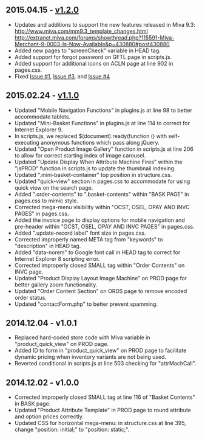 2015.04.15 - [v1.2.0](https://github.com/mivaecommerce/readytheme-suivant/wiki/v1.2.0-Updates)
---
*	Updates and additions to support the new features released in Miva 9.3: http://www.miva.com/mm9.3_template_changes.html http://extranet.miva.com/forums/showthread.php?115591-Miva-Merchant-9-0003-Is-Now-Available&p=430880#post430880
*	Added new pages to "screenCheck" variable in HEAD tag.
*	Added support for forgot password on GFTL page in scripts.js.
*	Added support for additional icons on ACLN page at line 902 in pages.css.
*	Fixed [Issue #1](https://github.com/mivaecommerce/readytheme-suivant/issues/1), [Issue #3](https://github.com/mivaecommerce/readytheme-suivant/issues/3), and [Issue #4](https://github.com/mivaecommerce/readytheme-suivant/issues/4)

2015.02.24 - [v1.1.0](https://github.com/mivaecommerce/readytheme-suivant/wiki/v1.1.0-Updates)
---
*	Updated "Mobile Navigation Functions" in plugins.js at line 98 to better accommodate tablets.
*	Updated "Mini-Basket Functions" in plugins.js at line 114 to correct for Internet Explorer 9.
*	In scripts.js, we replaced $(document).ready(function () with self-executing anonymous functions which pass along jQuery.
*	Updated "Open Product Image Gallery" function in scripts.js at line 206 to allow for correct starting index of image carousel.
*	Updated "Update Display When Attribute Machine Fires" within the "jsPROD" function in scripts.js to update the thumbnail indexing.
*	Updated ".mini-basket-container" top position in structure.css.
*	Updated "quick-view" section in pages.css to accommodate for using quick view on the search page.
*	Added ".order-contents" to ".basket-contents" within "BASK PAGE" in pages.css to mimic style.
*	Corrected mega-menu visibility within "OCST, OSEL, OPAY AND INVC PAGES" in pages.css.
*	Added the invoice page to display options for mobile navigation and pre-header within "OCST, OSEL, OPAY AND INVC PAGES" in pages.css.
*	Added ".update-record label" font size in pages.css.
*	Corrected improperly named META tag from "keywords" to "description" in HEAD tag.
*	Added "data-norem" to Google font call in HEAD tag to correct for Internet Explorer 8 scripting error.
*	Corrected improperly closed SMALL tag within "Order Contents" on INVC page.
*	Updated "Product Display Layout Image Machine" on PROD page for better gallery zoom functionality.
*	Updated "Order Content Section" on ORDS page to remove encoded order status.
*	Updated "contactForm.php" to better prevent spamming.

2014.12.04 - v1.0.1
---
*	Replaced hard-coded store code with Miva variable in "product_quick_view" on PROD page.
*	Added ID to form in "product_quick_view" on PROD page to facilitate dynamic pricing when inventory variants are not being used.
*	Reverted conditional in scripts.js at line 503 checking for "attrMachCall".

2014.12.02 - v1.0.0
---
*	Corrected improperly closed SMALL tag at line 116 of "Basket Contents" in BASK page.
*	Updated "Product Attribute Template" in PROD page to round attribute and option prices correctly.
*	Updated CSS for horizontal mega-menu: in structure.css at line 395, change "position: initial;" to "position: static;".

